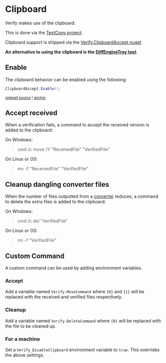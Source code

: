 <!--
GENERATED FILE - DO NOT EDIT
This file was generated by [MarkdownSnippets](https://github.com/SimonCropp/MarkdownSnippets).
Source File: /docs/mdsource/clipboard.source.md
To change this file edit the source file and then run MarkdownSnippets.
-->

# Clipboard

Verify makes use of the clipboard.

This is done via the [TextCopy project](https://github.com/CopyText/TextCopy).

Clipboard support is shipped via the [Verify.ClipboardAccept nuget](https://www.nuget.org/packages/Verify.ClipboardAccept/).

**An alternative to using the clipboard is the [DiffEngineTray tool](https://github.com/VerifyTests/DiffEngine/blob/master/docs/tray.md).**


## Enable

The clipboard behavior can be enabled using the following:

<!-- snippet: EnableClipboard -->
<a id='snippet-enableclipboard'></a>
```cs
ClipboardAccept.Enable();
```
<sup><a href='/src/Verify.Tests/Snippets/Snippets.cs#L30-L34' title='Snippet source file'>snippet source</a> | <a href='#snippet-enableclipboard' title='Start of snippet'>anchor</a></sup>
<!-- endSnippet -->


## Accept received

When a verification fails, a command to accept the received version is added to the clipboard:

On Windows:

> cmd /c move /Y "ReceivedFile" "VerifiedFile"

On Linux or OS:

> mv -f "ReceivedFile" "VerifiedFile"


## Cleanup dangling converter files

When the number of files outputted from a [converter](converter.md) reduces, a command to delete the extra files is added to the clipboard:

On Windows:

> cmd /c del "VerifiedFile"

On Linux or OS:

> rm -f "VerifiedFile"


## Custom Command

A custom command can be used by adding environment variables.


### Accept

Add a variable named `Verify.MoveCommand` where `{0}` and `{1}` will be replaced with the received and verified files respectively.


### Cleanup

Add a variable named `Verify.DeleteCommand` where `{0}` will be replaced with the file to be cleaned up.


### For a machine

Set a `Verify_DisableClipboard` environment variable to `true`. This overrides the above settings.
